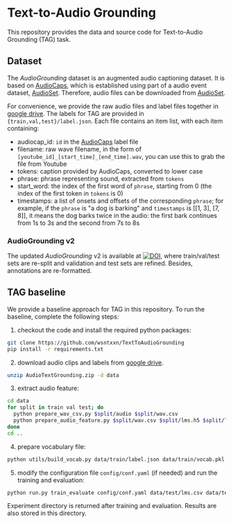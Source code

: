 # Text-to-Audio Grounding

This repository provides the data and source code for Text-to-Audio Grounding (TAG) task.

## Dataset

The *AudioGrounding* dataset is an augmented audio captioning dataset. It is based on [AudioCaps](https://www.aclweb.org/anthology/N19-1011.pdf), which is established using part of a audio event dataset, [AudioSet](https://research.google.com/audioset). Therefore, audio files can be downloaded from [AudioSet](https://research.google.com/audioset/download.html). 

For convenience, we provide the raw audio files and label files together in [google drive](https://drive.google.com/file/d/1znGt8OEBdX3uCrnIUXqLz6Pn3NabBxLs/view?usp=sharing).
The labels for TAG are provided in `{train,val,test}/label.json`. Each file contains an item list, with each item containing:
* audiocap_id: `id` in the [AudioCaps](https://github.com/cdjkim/audiocaps/tree/master/dataset) label file
* filename: raw wave filename, in the form of `[youtube_id]_[start_time]_[end_time].wav`, you can use this to grab the file from Youtube
* tokens: caption provided by AudioCaps, converted to lower case
* phrase: phrase representing sound, extracted from `tokens`
* start_word: the index of the first word of `phrase`, starting from 0 (the index of the first token in `tokens` is 0)
* timestamps: a list of onsets and offsets of the corresponding `phrase`; for example, if the `phrase` is "a dog is barking" and `timestamps` is [[1, 3], [7, 8]], it means the dog barks twice in the audio: the first bark continues from 1s to 3s and the second from 7s to 8s

### AudioGrounding v2
The updated *AudioGrounding* v2 is available at [![DOI](https://zenodo.org/badge/DOI/10.5281/zenodo.7269161.svg)](https://doi.org/10.5281/zenodo.7269161), where train/val/test sets are re-split and validation and test sets are refined. Besides, annotations are re-formatted.

## TAG baseline

We provide a baseline approach for TAG in this repository. To run the baseline, complete the following steps:
1. checkout the code and install the required python packages:
```bash
git clone https://github.com/wsntxxn/TextToAudioGrounding
pip install -r requirements.txt
```
2. download audio clips and labels from [google drive](https://drive.google.com/file/d/1znGt8OEBdX3uCrnIUXqLz6Pn3NabBxLs/view?usp=sharing).
```bash
unzip AudioTextGrounding.zip -d data
```
3. extract audio feature:
```bash
cd data
for split in train val test; do
  python prepare_wav_csv.py $split/audio $split/wav.csv
  python prepare_audio_feature.py $split/wav.csv $split/lms.h5 $split/lms.csv lms -n_mels 64 -win_length 640 -hop_length 320
done
cd ..
```
4. prepare vocabulary file:
```bash
python utils/build_vocab.py data/train/label.json data/train/vocab.pkl
```
5. modify the configuration file `config/conf.yaml` (if needed) and run the training and evaluation:
```bash
python run.py train_evaluate config/conf.yaml data/test/lms.csv data/test/label.json data/test/meta.csv
```
Experiment directory is returned after training and evaluation. Results are also stored in this directory.
